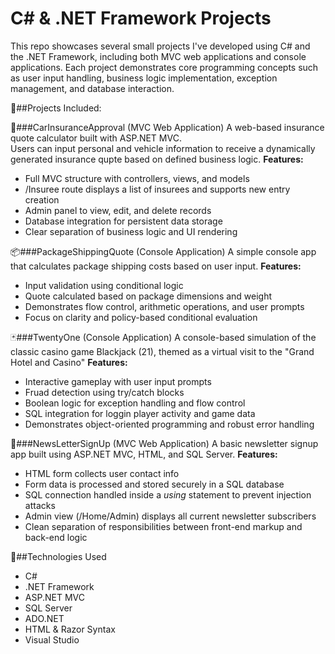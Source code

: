 # C# & .NET Framework Projects
This repo showcases several small projects I've developed using C# and the .NET Framework, including both MVC web applications and console applications. Each project demonstrates core programming concepts such as user input handling, business logic implementation, exception management, and database interaction.

💾##Projects Included:

🚗###CarInsuranceApproval (MVC Web Application)
A web-based insurance quote calculator built with ASP.NET MVC.
<br> Users can input personal and vehicle information to receive a dynamically generated insurance qupte based on defined business logic.
**Features:**
- Full MVC structure with controllers, views, and models
- /Insuree route displays a list of insurees and supports new entry creation
- Admin panel to view, edit, and delete records
- Database integration for persistent data storage
- Clear separation of business logic and UI rendering

📦###PackageShippingQuote (Console Application)
A simple console app that calculates package shipping costs based on user input.
**Features:**
- Input validation using conditional logic
- Quote calculated based on package dimensions and weight
- Demonstrates flow control, arithmetic operations, and user prompts
- Focus on clarity and policy-based conditional evaluation

🃏###TwentyOne (Console Application)
A console-based simulation of the classic casino game Blackjack (21), themed as a virtual visit to the "Grand Hotel and Casino"
**Features:**
- Interactive gameplay with user input prompts
- Fruad detection using try/catch blocks
- Boolean logic for exception handling and flow control
- SQL integration for loggin player activity and game data
- Demonstrates object-oriented programming and robust error handling

📰###NewsLetterSignUp (MVC Web Application)
A basic newsletter signup app built using ASP.NET MVC, HTML, and SQL Server.
**Features:**
- HTML form collects user contact info
- Form data is processed and stored securely in a SQL database
- SQL connection handled inside a *using* statement to prevent injection attacks
- Admin view (/Home/Admin) displays all current newsletter subscribers
- Clean separation of responsibilities between front-end markup and back-end logic


🔧##Technologies Used
- C#
- .NET Framework
- ASP.NET MVC
- SQL Server
- ADO.NET
- HTML & Razor Syntax
- Visual Studio
